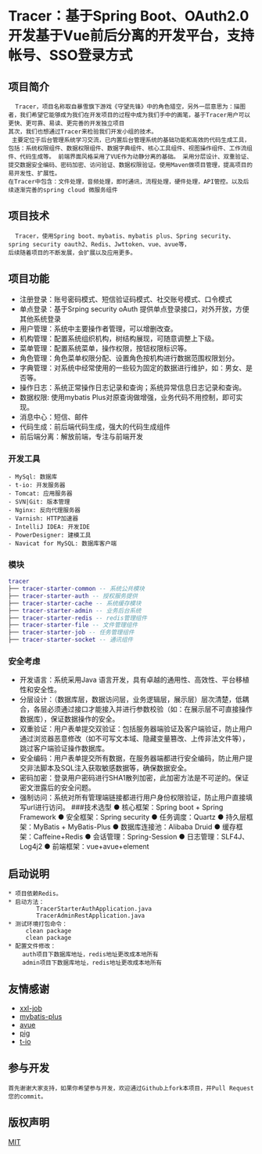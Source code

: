 Tracer：基于Spring Boot、OAuth2.0开发基于Vue前后分离的开发平台，支持帐号、SSO登录方式
=======
## 项目简介
      Tracer，项目名称取自暴雪旗下游戏《守望先锋》中的角色猎空，另外一层意思为：描图者，我们希望它能够成为我们在开发项目的过程中成为我们手中的画笔，基于Tracer用户可以更快、更可靠、易读、更完善的开发独立项目
    其次，我们也想通过Tracer来检验我们开发小组的技术。
     主要定位于后台管理系统学习交流，已内置后台管理系统的基础功能和高效的代码生成工具， 包括：系统权限组件、数据权限组件、数据字典组件、核心工具组件、视图操作组件、工作流组件、代码生成等。 前端界面风格采用了VUE作为动静分离的基础。 采用分层设计、双重验证、提交数据安全编码、密码加密、访问验证、数据权限验证。使用Maven做项目管理，提高项目的易开发性、扩展性。
    在Tracer中包含：文件处理，音频处理，即时通讯，流程处理，硬件处理，API管控。以及后续逐渐完善的spring cloud 微服务组件

## 项目技术
      Tracer，使用Spring boot、mybatis、mybatis plus、Spring security、spring security oauth2、Redis、Jwttoken、vue、avue等，
    后续随着项目的不断发展，会扩展以及应用更多。
    
 ## 项目功能
 - 注册登录：账号密码模式、短信验证码模式、社交账号模式、口令模式
 - 单点登录：基于Srping security oAuth 提供单点登录接口，对外开放，方便其他系统登录
 - 用户管理：系统中主要操作者管理，可以增删改查。
 - 机构管理：配置系统组织机构，树结构展现，可随意调整上下级。
 - 菜单管理：配置系统菜单，操作权限，按钮权限标识等。
 - 角色管理：角色菜单权限分配、设置角色按机构进行数据范围权限划分。
 - 字典管理：对系统中经常使用的一些较为固定的数据进行维护，如：男女、是否等。
 - 操作日志：系统正常操作日志记录和查询；系统异常信息日志记录和查询。
 - 数据权限: 使用mybatis Plus对原查询做增强，业务代码不用控制，即可实现。
 - 消息中心：短信、邮件
 - 代码生成：前后端代码生成，强大的代码生成组件
 - 前后端分离：解放前端，专注与前端开发
  ### 开发工具
    - MySql: 数据库
    - t-io: 开发服务器
    - Tomcat: 应用服务器
    - SVN|Git: 版本管理
    - Nginx: 反向代理服务器
    - Varnish: HTTP加速器
    - IntelliJ IDEA: 开发IDE
    - PowerDesigner: 建模工具
    - Navicat for MySQL: 数据库客户端
 ### 模块
 ``` lua
tracer
 ├── tracer-starter-common -- 系统公共模块 
 ├── tracer-starter-auth -- 授权服务提供
 ├── tracer-starter-cache -- 系统缓存模块
 ├── tracer-starter-admin -- 业务后台系统
 ├── tracer-starter-redis -- redis管理组件
 ├── tracer-starter-file -- 文件管理组件 
 ├── tracer-starter-job -- 任务管理组件 
 ├── tracer-starter-socket -- 通讯组件  
 ```
 ### 安全考虑
 - 开发语言：系统采用Java 语言开发，具有卓越的通用性、高效性、平台移植性和安全性。
 - 分层设计：（数据库层，数据访问层，业务逻辑层，展示层）层次清楚，低耦合，各层必须通过接口才能接入并进行参数校验（如：在展示层不可直接操作数据库），保证数据操作的安全。
 - 双重验证：用户表单提交双验证：包括服务器端验证及客户端验证，防止用户通过浏览器恶意修改（如不可写文本域、隐藏变量篡改、上传非法文件等），跳过客户端验证操作数据库。
 - 安全编码：用户表单提交所有数据，在服务器端都进行安全编码，防止用户提交非法脚本及SQL注入获取敏感数据等，确保数据安全。
 - 密码加密：登录用户密码进行SHA1散列加密，此加密方法是不可逆的。保证密文泄露后的安全问题。
 - 强制访问：系统对所有管理端链接都进行用户身份权限验证，防止用户直接填写url进行访问。
###技术选型
    ● 核心框架：Spring boot + Spring Framework 
    ● 安全框架：Spring security
    ● 任务调度：Quartz
    ● 持久层框架：MyBatis + MyBatis-Plus
    ● 数据库连接池：Alibaba Druid
    ● 缓存框架：Caffeine+Redis
    ● 会话管理：Spring-Session
    ● 日志管理：SLF4J、Log4j2
    ● 前端框架：vue+avue+element
## 启动说明
    * 项目依赖Redis。
    * 启动方法：
    	 	TracerStarterAuthApplication.java
    	 	TracerAdminRestApplication.java
    * 测试环境打包命令：
    	 clean package
    	 clean package
    * 配置文件修改：
        auth项目下数据库地址，redis地址更改成本地所有
        admin项目下数据库地址，redis地址更改成本地所有
## 友情感谢
- [ xxl-job](https://gitee.com/xuxueli0323/xxl-job "一个轻量级分布式任务调度平台，其核心设计目标是开发迅速、学习简单、轻量级、易扩展。现已开放源代码并接入多家公司线上产品线，开箱即用。")
- [mybatis-plus](https://gitee.com/baomidou/mybatis-plus "mybatis 增强工具包，简化 CRUD 操作")
- [avue](https://gitee.com/smallweigit/avue "基于Avue、Vue、Element-ui实现的一套后台管理系统快速开发模板")
- [pig](https://gitee.com/log4j/pig "基于Spring Cloud、OAuth2.0、Vue的前后端分离的系统，在我开发Tracer时遇到思路问题就有参考PIG")
- [t-io](https://gitee.com/log4j/pig "t-io是基于aio(nio2)的网络编程框架，和netty属于同类，但t-io更注重开发一线工程师的感受，提供了大量和业务相关的API，tracer的物联网方案基于t-io")

## 参与开发  
    首先谢谢大家支持，如果你希望参与开发，欢迎通过Github上fork本项目，并Pull Request您的commit。
## 版权声明
[MIT](LICENSE "MIT")     